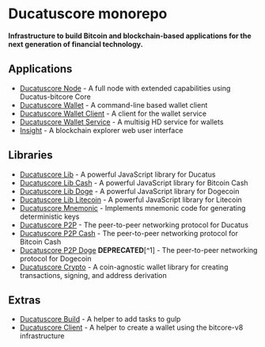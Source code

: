 # Ducatuscore monorepo

**Infrastructure to build Bitcoin and blockchain-based applications for the next generation of financial technology.**

## Applications

- [Ducatuscore Node](packages/ducatuscore-node) - A full node with extended capabilities using Ducatus-bitcore Core
- [Ducatuscore Wallet](packages/ducatuscore-wallet) - A command-line based wallet client
- [Ducatuscore Wallet Client](packages/ducatuscore-wallet-client-rev) - A client for the wallet service
- [Ducatuscore Wallet Service](packages/ducatuscore-wallet-service-rev) - A multisig HD service for wallets
- [Insight](packages/insight) - A blockchain explorer web user interface

## Libraries

- [Ducatuscore Lib](packages/ducatuscore-lib) - A powerful JavaScript library for Ducatus
- [Ducatuscore Lib Cash](packages/ducatuscore-lib-cash) - A powerful JavaScript library for Bitcoin Cash
- [Ducatuscore Lib Doge](packages/ducatuscore-lib-doge) - A powerful JavaScript library for Dogecoin
- [Ducatuscore Lib Litecoin](packages/ducatuscore-lib-ltc) - A powerful JavaScript library for Litecoin
- [Ducatuscore Mnemonic](packages/ducatuscore-mnemonic) - Implements mnemonic code for generating deterministic keys
- [Ducatuscore P2P](packages/ducatuscore-p2p) - The peer-to-peer networking protocol for Ducatus
- [Ducatuscore P2P Cash](packages/ducatuscore-p2p-cash) - The peer-to-peer networking protocol for Bitcoin Cash
- [Ducatuscore P2P Doge](packages/ducatuscore-p2p-doge) **DEPRECATED**[^1] - The peer-to-peer networking protocol for Dogecoin
- [Ducatuscore Crypto](packages/ducatuscore-crypto) - A coin-agnostic wallet library for creating transactions, signing, and address derivation

## Extras

- [Ducatuscore Build](packages/ducatuscore-build) - A helper to add tasks to gulp
- [Ducatuscore Client](packages/ducatuscore-client) - A helper to create a wallet using the bitcore-v8 infrastructure